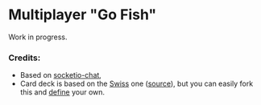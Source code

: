 # Multiplayer "Go Fish"

Work in progress.

### Credits:

* Based on [socketio-chat](https://glitch.com/~socketio-chat),
* Card deck is based on the [Swiss](https://en.wikipedia.org/wiki/Swiss_playing_cards) one ([source](https://openclipart.org/detail/175474/swiss-card-deck-xvii)), but you can easily fork this and [define](https://go-fish.glitch.me/deck.json) your own.